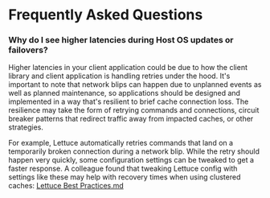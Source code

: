 # Frequently Asked Questions

### Why do I see higher latencies during Host OS updates or failovers?
   
Higher latencies in your client application could be due to how the client library and client application is handling retries under the hood. It's important to note that network blips can happen due to unplanned events as well as planned maintenance, so applications should be designed and implemented in a way that's resilient to brief cache connection loss. The resilience may take the form of retrying commands and connections, circuit breaker patterns that redirect traffic away from impacted caches, or other strategies.
	
For example, Lettuce automatically retries commands that land on a temporarily broken connection during a network blip. While the retry should happen very quickly, some configuration settings can be tweaked to get a faster response. A colleague found that tweaking Lettuce config with settings like these may help with recovery times when using clustered caches: [Lettuce Best Practices.md](https://github.com/microsoft/AzureCacheForRedis/blob/main/Lettuce%20Best%20Practices.md#creating-a-client-with-the-above-mapping-and-cluster-specific-settings)
